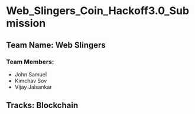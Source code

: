 # Web_Slingers_Coin_Hackoff3.0_Submission
## Team Name: Web Slingers  
### Team Members:
* John Samuel
* Kimchav Sov
* Vijay Jaisankar
## Tracks: Blockchain
